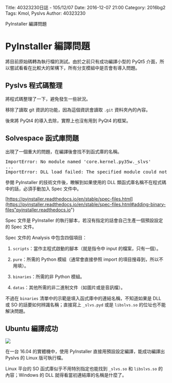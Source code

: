 Title: 40323230日誌 - 105/12/07
Date: 2016-12-07 21:00
Category: 2016bg2
Tags: Kmol, Pyslvs
Author: 40323230

PyInstaller 編譯問題

<!-- PELICAN_END_SUMMARY -->

PyInstaller 編譯問題
===

將目前原始碼轉為執行檔的測試。由於之前只有成功編譯小型的 PyQt5 介面，所以嘗試看看在比較大的架構下，所有分支模組中是否會有導入問題。

Pyslvs 程式碼整理
---

將程式碼整理了一下，避免發生一些狀況。

移除了讀取 git 資訊的功能，因為這個資訊會讀取 `.git` 資料夾內的內容。

後來將 PyQt4 的導入去除，實際上也沒有用到 PyQt4 的框架。

Solvespace 函式庫問題
---

出現了一個重大的問題，在編譯後會找不到函式庫的名稱。

<pre>
ImportError: No module named 'core.kernel.py35w._slvs'
...
ImportError: DLL load failed: The specified module could not be found.
</pre>

參閱 PyInstaller 的技術文件後，瞭解到如果使用的 DLL 類函式庫名稱不在程式碼中的話，必須手動加入 Spec 文件中。

[https://pyinstaller.readthedocs.io/en/stable/spec-files.html](https://pyinstaller.readthedocs.io/en/stable/spec-files.html#adding-binary-files"pyinstaller.readthedocs.io")

Spec 文件是 PyInstaller 的執行腳本，若沒有指定的話會自己生產一個預設設定的 Spec 文件。

Spec 文件的 Analysis 中包含四個項目：

1. `scripts`：當作主程式啟動的腳本（就是指令中 input 的檔案，只有一個）。

1. `pure`：所需的 Python 模組（通常會直接參照 import 的項目搜尋到，所以不用填）。

1. `binaries`：所需的非 Python 模組。

1. `datas`：其他所需的非二進制文件（如圖片或是音訊檔）。

不過在 `binaries` 清單中的示範是填入函式庫中的連結名稱，不知道如果是 DLL 或 SO 的話要如何辨識名稱；直接寫上 `_slvs.pyd` 或是 `libslvs.so` 的位址也不能解決問題。

Ubuntu 編譯成功
---

![](https://raw.githubusercontent.com/coursemdetw/project_site_files/gh-pages/files/2016spring/g2/Python_solvespace/1207_01.jpg)

在一台 16.04 的實體機中，使用 PyInstaller 直接用預設設定編譯，能成功編譯出 Pyslvs 的 Linux 版可執行檔。

Linux 平台的 SO 函式庫似乎不用特別指定也能找到 `_slvs.so` 和 `libslvs.so` 的內容；Windows 的 DLL 就得看當初連結庫的名稱是什麼了。